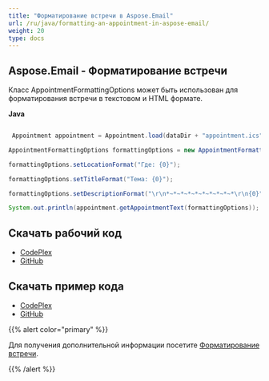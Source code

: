 ```yaml
---
title: "Форматирование встречи в Aspose.Email"
url: /ru/java/formatting-an-appointment-in-aspose-email/
weight: 20
type: docs
---
```


## **Aspose.Email - Форматирование встречи**
Класс AppointmentFormattingOptions может быть использован для форматирования встречи в текстовом и HTML формате.

**Java**

``` java

 Appointment appointment = Appointment.load(dataDir + "appointment.ics");

AppointmentFormattingOptions formattingOptions = new AppointmentFormattingOptions();

formattingOptions.setLocationFormat("Где: {0}");

formattingOptions.setTitleFormat("Тема: {0}");

formattingOptions.setDescriptionFormat("\r\n*~*~*~*~*~*~*~*~*~*\r\n{0}");

System.out.println(appointment.getAppointmentText(formattingOptions));

```
## **Скачать рабочий код**
- [CodePlex](https://archive.codeplex.com/?p=asposeemailjavaapachepoi)
- [GitHub](https://github.com/aspose-email/Aspose.Email-for-Java/releases/tag/Aspose.Email_Java_for_Apache_POI-v1.0.0)
## **Скачать пример кода**
- [CodePlex](https://archive.codeplex.com/?p=asposeemailjavaapachepoi#src/main/java/com/aspose/email/examples/asposefeatures/appointments/formattingappointment/AsposeFormatAppointments.java)
- [GitHub](https://github.com/aspose-email/Aspose.Email-for-Java/blob/master/Plugins/Aspose_Email_for_Apache_POI/src/main/java/com/aspose/email/examples/asposefeatures/appointments/formattingappointment/AsposeFormatAppointments.java)

{{% alert color="primary" %}} 

Для получения дополнительной информации посетите [Форматирование встречи](/email/java/working-with-appointments/).

{{% /alert %}}